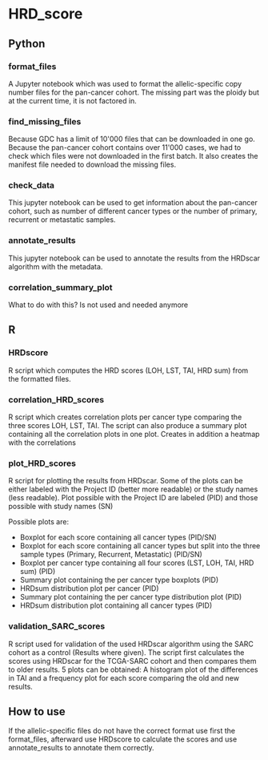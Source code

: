 # HRD_score

## Python
### format_files
A Jupyter notebook which was used to format the allelic-specific copy number files for the pan-cancer cohort.
The missing part was the ploidy but at the current time, it is not factored in.

### find_missing_files
Because GDC has a limit of 10'000 files that can be downloaded in one go. Because the pan-cancer cohort contains over 11'000 cases, we had to check which files
were not downloaded in the first batch. It also creates the manifest file needed to download the missing files.

### check_data
This jupyter notebook can be used to get information about the pan-cancer cohort, such as number of different cancer types or the number of primary, recurrent or metastatic samples.

### annotate_results
This jupyter notebook can be used to annotate the results from the HRDscar algorithm with the metadata.

### correlation_summary_plot
What to do with this? Is not used and needed anymore

## R

### HRDscore
R script which computes the HRD scores (LOH, LST, TAI, HRD sum) from the formatted files.

### correlation_HRD_scores
R script which creates correlation plots per cancer type comparing the three scores LOH, LST, TAI.
The script can also produce a summary plot containing all the correlation plots in one plot.
Creates in addition a heatmap with the correlations

### plot_HRD_scores
R script for plotting the results from HRDscar.
Some of the plots can be either labeled with the Project ID (better more readable) or the study names (less readable). Plot possible with the Project ID are
labeled (PID) and those possible with study names (SN)

Possible plots are:
- Boxplot for each score containing all cancer types (PID/SN)
- Boxplot for each score containing all cancer types but split into the three sample types (Primary, Recurrent, Metastatic) (PID/SN)
- Boxplot per cancer type containing all four scores (LST, LOH, TAI, HRD sum) (PID)
- Summary plot containing the per cancer type boxplots (PID)
- HRDsum distribution plot per cancer (PID)
- Summary plot containing the per cancer type distribution plot (PID)
- HRDsum distribution plot containing all cancer types (PID)

### validation_SARC_scores
R script used for validation of the used HRDscar algorithm using the SARC cohort as a control (Results where given).
The script first calculates the scores using HRDscar for the TCGA-SARC cohort and then compares them to older results.
5 plots can be obtained: A histogram plot of the differences in TAI and a frequency plot for each score comparing the old and new results.

## How to use
If the allelic-specific files do not have the correct format use first the format_files, afterward use HRDscore to calculate the scores and use annotate_results to annotate them correctly.

